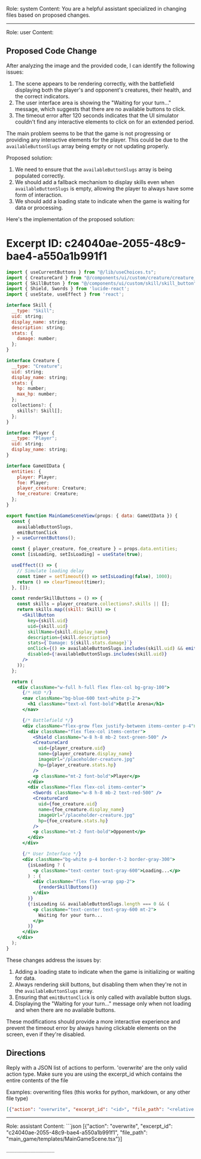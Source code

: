 Role: system
Content: You are a helpful assistant specialized in changing files based on proposed changes.
__________________
Role: user
Content: 
## Proposed Code Change
After analyzing the image and the provided code, I can identify the following issues:

1. The scene appears to be rendering correctly, with the battlefield displaying both the player's and opponent's creatures, their health, and the correct indicators.
2. The user interface area is showing the "Waiting for your turn..." message, which suggests that there are no available buttons to click.
3. The timeout error after 120 seconds indicates that the UI simulator couldn't find any interactive elements to click on for an extended period.

The main problem seems to be that the game is not progressing or providing any interactive elements for the player. This could be due to the `availableButtonSlugs` array being empty or not updating properly.

Proposed solution:

1. We need to ensure that the `availableButtonSlugs` array is being populated correctly.
2. We should add a fallback mechanism to display skills even when `availableButtonSlugs` is empty, allowing the player to always have some form of interaction.
3. We should add a loading state to indicate when the game is waiting for data or processing.

Here's the implementation of the proposed solution:

# Excerpt ID: c24040ae-2055-48c9-bae4-a550a1b991f1
```jsx main_game/templates/MainGameScene.tsx
import { useCurrentButtons } from "@/lib/useChoices.ts";
import { CreatureCard } from "@/components/ui/custom/creature/creature_card";
import { SkillButton } from "@/components/ui/custom/skill/skill_button";
import { Shield, Swords } from 'lucide-react';
import { useState, useEffect } from 'react';

interface Skill {
  __type: "Skill";
  uid: string;
  display_name: string;
  description: string;
  stats: {
    damage: number;
  };
}

interface Creature {
  __type: "Creature";
  uid: string;
  display_name: string;
  stats: {
    hp: number;
    max_hp: number;
  };
  collections?: {
    skills?: Skill[];
  };
}

interface Player {
  __type: "Player";
  uid: string;
  display_name: string;
}

interface GameUIData {
  entities: {
    player: Player;
    foe: Player;
    player_creature: Creature;
    foe_creature: Creature;
  };
}

export function MainGameSceneView(props: { data: GameUIData }) {
  const {
    availableButtonSlugs,
    emitButtonClick
  } = useCurrentButtons();

  const { player_creature, foe_creature } = props.data.entities;
  const [isLoading, setIsLoading] = useState(true);

  useEffect(() => {
    // Simulate loading delay
    const timer = setTimeout(() => setIsLoading(false), 1000);
    return () => clearTimeout(timer);
  }, []);

  const renderSkillButtons = () => {
    const skills = player_creature.collections?.skills || [];
    return skills.map((skill: Skill) => (
      <SkillButton
        key={skill.uid}
        uid={skill.uid}
        skillName={skill.display_name}
        description={skill.description}
        stats={`Damage: ${skill.stats.damage}`}
        onClick={() => availableButtonSlugs.includes(skill.uid) && emitButtonClick(skill.uid)}
        disabled={!availableButtonSlugs.includes(skill.uid)}
      />
    ));
  };

  return (
    <div className="w-full h-full flex flex-col bg-gray-100">
      {/* HUD */}
      <nav className="bg-blue-600 text-white p-2">
        <h1 className="text-xl font-bold">Battle Arena</h1>
      </nav>

      {/* Battlefield */}
      <div className="flex-grow flex justify-between items-center p-4">
        <div className="flex flex-col items-center">
          <Shield className="w-8 h-8 mb-2 text-green-500" />
          <CreatureCard
            uid={player_creature.uid}
            name={player_creature.display_name}
            imageUrl="/placeholder-creature.jpg"
            hp={player_creature.stats.hp}
          />
          <p className="mt-2 font-bold">Player</p>
        </div>
        <div className="flex flex-col items-center">
          <Swords className="w-8 h-8 mb-2 text-red-500" />
          <CreatureCard
            uid={foe_creature.uid}
            name={foe_creature.display_name}
            imageUrl="/placeholder-creature.jpg"
            hp={foe_creature.stats.hp}
          />
          <p className="mt-2 font-bold">Opponent</p>
        </div>
      </div>

      {/* User Interface */}
      <div className="bg-white p-4 border-t-2 border-gray-300">
        {isLoading ? (
          <p className="text-center text-gray-600">Loading...</p>
        ) : (
          <div className="flex flex-wrap gap-2">
            {renderSkillButtons()}
          </div>
        )}
        {!isLoading && availableButtonSlugs.length === 0 && (
          <p className="text-center text-gray-600 mt-2">
            Waiting for your turn...
          </p>
        )}
      </div>
    </div>
  );
}
```

These changes address the issues by:

1. Adding a loading state to indicate when the game is initializing or waiting for data.
2. Always rendering skill buttons, but disabling them when they're not in the `availableButtonSlugs` array.
3. Ensuring that `emitButtonClick` is only called with available button slugs.
4. Displaying the "Waiting for your turn..." message only when not loading and when there are no available buttons.

These modifications should provide a more interactive experience and prevent the timeout error by always having clickable elements on the screen, even if they're disabled.

## Directions
Reply with a JSON list of actions to perform. 'overwrite' are the only valid action type. 
Make sure you are using the excerpt_id which contains the entire contents of the file

Examples:
overwriting files (this works for python, markdown, or any other file type)
```json output_example1
[{"action": "overwrite", "excerpt_id": "<id>", "file_path": "<relative file path>"}]
```

__________________
Role: assistant
Content: ```json
[{"action": "overwrite", "excerpt_id": "c24040ae-2055-48c9-bae4-a550a1b991f1", "file_path": "main_game/templates/MainGameScene.tsx"}]
```
__________________

